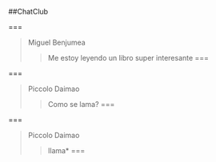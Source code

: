 ##ChatClub

===
>Miguel Benjumea
>>Me estoy leyendo un libro super interesante
===

===
>Piccolo Daimao
>>Como se lama?
===

===
>Piccolo Daimao
>>llama*
===

